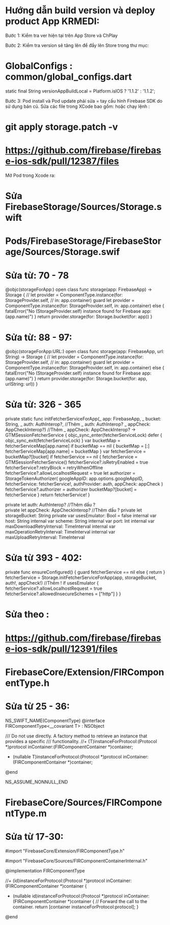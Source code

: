 # Hướng dẫn build version và deploy product App KRMEDI:

Bước 1: Kiểm tra ver hiện tại trên App Store và ChPlay

Bước 2: Kiểm tra version sẽ tăng lên để đẩy lên Store trong thư mục: 
# GlobalConfigs : common/global_configs.dart
static final String versionAppBuildLocal = Platform.isIOS ? '1.1.2' : '1.1.2';

Bước 3: Pod install và Pod update phải sửa = tay cấu hình Firebase SDK do sử dụng bản cũ.
Sửa các file trong XCode bao gồm: 
hoặc chạy lệnh :
# git apply storage.patch -v

# https://github.com/firebase/firebase-ios-sdk/pull/12387/files

Mở Pod trong Xcode ra: 
# Sửa FirebaseStorage/Sources/Storage.swift
# Pods/FirebaseStorage/FirebaseStorage/Sources/Storage.swif

# Sửa từ: 70 - 78
@objc(storageForApp:) open class func storage(app: FirebaseApp) -> Storage {
//    let provider = ComponentType<StorageProvider>.instance(for: StorageProvider.self,
//                                                           in: app.container)
      guard let provider = ComponentType<StorageProvider>.instance(for: StorageProvider.self,
                                                                       in: app.container) else {
            fatalError("No \(StorageProvider.self) instance found for Firebase app: \(app.name)")
          }
      return provider.storage(for: Storage.bucket(for: app))
}

# Sửa từ: 88 - 97:
@objc(storageForApp:URL:)
open class func storage(app: FirebaseApp, url: String) -> Storage {
//    let provider = ComponentType<StorageProvider>.instance(for: StorageProvider.self,
//                                                           in: app.container)
      guard let provider = ComponentType<StorageProvider>.instance(for: StorageProvider.self,
                                                                   in: app.container) else {
        fatalError("No \(StorageProvider.self) instance found for Firebase app: \(app.name)")
      }
      return provider.storage(for: Storage.bucket(for: app, urlString: url))
}


# Sửa từ: 326 - 365

 private static func initFetcherServiceForApp(_ app: FirebaseApp,
                                               _ bucket: String,
                                               _ auth: AuthInterop?, //Thêm _ auth: AuthInterop?
                                               _ appCheck: AppCheckInterop?) //Thêm  _ appCheck: AppCheckInterop?
    -> GTMSessionFetcherService {
    objc_sync_enter(fetcherServiceLock)
    defer { objc_sync_exit(fetcherServiceLock) }
    var bucketMap = fetcherServiceMap[app.name]
    if bucketMap == nil {
      bucketMap = [:]
      fetcherServiceMap[app.name] = bucketMap
    }
    var fetcherService = bucketMap?[bucket]
    if fetcherService == nil {
      fetcherService = GTMSessionFetcherService()
      fetcherService?.isRetryEnabled = true
      fetcherService?.retryBlock = retryWhenOffline
      fetcherService?.allowLocalhostRequest = true
      let authorizer = StorageTokenAuthorizer(
        googleAppID: app.options.googleAppID,
        fetcherService: fetcherService!,
        authProvider: auth,
        appCheck: appCheck
      )
      fetcherService?.authorizer = authorizer
      bucketMap?[bucket] = fetcherService
    }
    return fetcherService!
  }

  private let auth: AuthInterop?  //Thêm dấu ?    
  private let appCheck: AppCheckInterop? //Thêm dấu ?
  private let storageBucket: String
  private var usesEmulator: Bool = false
  internal var host: String
  internal var scheme: String
  internal var port: Int
  internal var maxDownloadRetryInterval: TimeInterval
  internal var maxOperationRetryInterval: TimeInterval
  internal var maxUploadRetryInterval: TimeInterval

# Sửa từ 393 - 402:
  private func ensureConfigured() {
    guard fetcherService == nil else {
      return
    }
      fetcherService = Storage.initFetcherServiceForApp(app, storageBucket, auth!, appCheck!) //Thêm !
    if usesEmulator {
      fetcherService?.allowLocalhostRequest = true
      fetcherService?.allowedInsecureSchemes = ["http"]
    }
  }


# Sửa theo : 
# https://github.com/firebase/firebase-ios-sdk/pull/12391/files
# FirebaseCore/Extension/FIRComponentType.h

# Sửa từ 25 - 36:
NS_SWIFT_NAME(ComponentType)
@interface FIRComponentType<__covariant T> : NSObject

/// Do not use directly. A factory method to retrieve an instance that provides a specific
/// functionality.
//+ (T)instanceForProtocol:(Protocol *)protocol inContainer:(FIRComponentContainer *)container;
+ (nullable T)instanceForProtocol:(Protocol *)protocol
                      inContainer:(FIRComponentContainer *)container;

@end

NS_ASSUME_NONNULL_END


# FirebaseCore/Sources/FIRComponentType.m
# Sửa từ 17-30:

#import "FirebaseCore/Extension/FIRComponentType.h"

#import "FirebaseCore/Sources/FIRComponentContainerInternal.h"

@implementation FIRComponentType

//+ (id)instanceForProtocol:(Protocol *)protocol inContainer:(FIRComponentContainer *)container {
+ (nullable id)instanceForProtocol:(Protocol *)protocol
                       inContainer:(FIRComponentContainer *)container {
  // Forward the call to the container.
  return [container instanceForProtocol:protocol];
}

@end